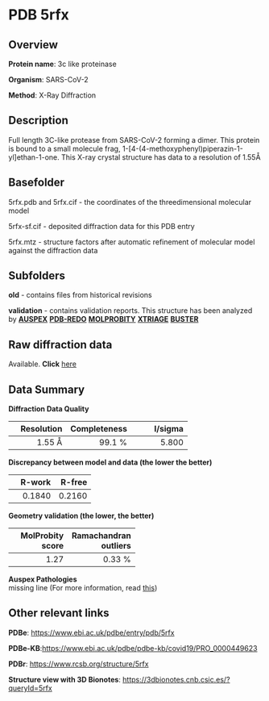 # PDB 5rfx

## Overview

**Protein name**: 3c like proteinase

**Organism**: SARS-CoV-2

**Method**: X-Ray Diffraction

## Description

Full length 3C-like protease from SARS-CoV-2 forming a dimer. This protein is bound to a small molecule frag, 1-[4-(4-methoxyphenyl)piperazin-1-yl]ethan-1-one. This X-ray crystal structure has data to a resolution of 1.55Å

## Basefolder

5rfx.pdb and 5rfx.cif - the coordinates of the threedimensional molecular model

5rfx-sf.cif - deposited diffraction data for this PDB entry

5rfx.mtz - structure factors after automatic refinement of molecular model against the diffraction data

## Subfolders



**old** - contains files from historical revisions

**validation** - contains validation reports. This structure has been analyzed by [**AUSPEX**](https://github.com/thorn-lab/coronavirus_structural_task_force/tree/master/pdb/3c_like_proteinase/SARS-CoV-2/5rfx/validation/auspex) [**PDB-REDO**](https://github.com/thorn-lab/coronavirus_structural_task_force/tree/master/pdb/3c_like_proteinase/SARS-CoV-2/5rfx/validation/pdb-redo) [**MOLPROBITY**](https://github.com/thorn-lab/coronavirus_structural_task_force/tree/master/pdb/3c_like_proteinase/SARS-CoV-2/5rfx/validation/molprobity) [**XTRIAGE**](https://github.com/thorn-lab/coronavirus_structural_task_force/blob/master/pdb/3c_like_proteinase/SARS-CoV-2/5rfx/validation/Xtriage_output.log) [**BUSTER**](https://www.globalphasing.com/buster/wiki/index.cgi?Covid19Pdb5RFX) 



## Raw diffraction data

Available. **Click** [here](https://zenodo.org/record/3731539) 

## Data Summary
**Diffraction Data Quality**

|   | Resolution | Completeness| I/sigma |
|---|-------------:|----------------:|--------------:|
|   |1.55 Å|99.1  %|<img width=50/>5.800|

**Discrepancy between model and data (the lower the better)**

|   | **R-work**| **R-free**   
|---|-------------:|----------------:|           
||  0.1840|  0.2160|

**Geometry validation (the lower, the better)**

|   |**MolProbity<br>score**| **Ramachandran<br>outliers** 
|---|-------------:|----------------:|
||  1.27|  0.33 %|

**Auspex Pathologies**<br> missing line (For more information, read [this](https://github.com/thorn-lab/coronavirus_structural_task_force/blob/master/pdb/3c_like_proteinase/SARS-CoV-2/5rfx/validation/auspex/5rfx_auspex_comments.txt))

 



## Other relevant links 
**PDBe**:  https://www.ebi.ac.uk/pdbe/entry/pdb/5rfx

**PDBe-KB**:https://www.ebi.ac.uk/pdbe/pdbe-kb/covid19/PRO_0000449623 
 
**PDBr**: https://www.rcsb.org/structure/5rfx 

**Structure view with 3D Bionotes**: https://3dbionotes.cnb.csic.es/?queryId=5rfx


